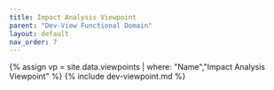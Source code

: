 ```yaml
---
title: Impact Analysis Viewpoint
parent: "Dev-View Functional Domain"
layout: default
nav_order: 7
---
```

{% assign vp = site.data.viewpoints | where: "Name","Impact Analysis Viewpoint" %}
{% include dev-viewpoint.md %}